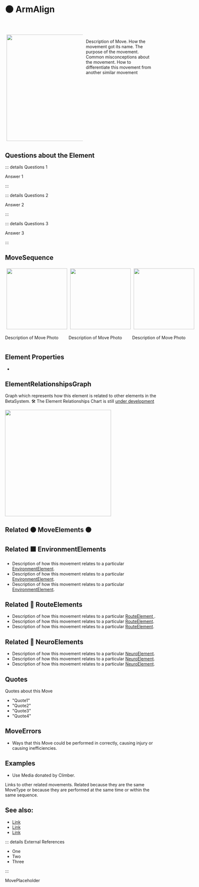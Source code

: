 # 🟠 <move>ArmAlign</move>


<div style="display: flex; width: %100; margin-top: 50px;">
    <div style="margin: 5px; width: 50%">
        <img height="350" width="350" src="/MoveImage.png"/>
    </div>
    <div style="margin: 5px; width: 50%">
        <p >Description of Move. How the movement got its name. The purpose of the movement. Common misconceptions about the movement. How to differentiate this movement from another similar movement</p>
    </div>
</div>

## Questions about the Element

::: details Questions 1

Answer 1

:::

::: details Questions 2

Answer 2

:::

::: details Questions 3

Answer 3

:::

## MoveSequence

<div style="display: flex">
    <div>
        <img style="margin: 5px" height="200" width="200" src="/MoveImage.png"/>
        <p>Description of Move Photo</p>
    </div>
    <div>
        <img style="margin: 5px" height="200" width="200" src="/MoveImage.png"/>
        <p>Description of Move Photo</p>
    </div>
    <div>
        <img style="margin: 5px" height="200" width="200" src="/MoveImage.png"/>
        <p>Description of Move Photo</p>
    </div>
    
    
</div>

## Element Properties

- 


## ElementRelationshipsGraph

Graph which represents how this element is related to other elements in the BetaSystem.
🛠 The Element Relationships Chart is still [under development](/development/ElementRelationshipDiagram)

<img height="350" width="350" src="/DirectedGraph_UndirectedGraph.png"/>

## Related 🟠 MoveElements 🟠

## Related 🟩 EnvironmentElements
- Description of how this movement relates to a particular [<envi>EnvironmentElement</envi>](/reference/Environment/EnvironmentOverview).
- Description of how this movement relates to a particular [<envi>EnvironmentElement</envi>](/reference/Environment/EnvironmentOverview).
- Description of how this movement relates to a particular [<envi>EnvironmentElement</envi>](/reference/Environment/EnvironmentOverview).
## Related 🔺 RouteElements
- Description of how this movement relates to a particular [<route>RouteElement </route>](/reference/Route/RouteOverview).
- Description of how this movement relates to a particular [<route>RouteElement</route>](/reference/Route/RouteOverview).
- Description of how this movement relates to a particular [<route>RouteElement</route>](/reference/Route/RouteOverview).

## Related 💜 NeuroElements
- Description of how this movement relates to a particular [<neuro>NeuroElement</neuro>](/reference/Neuro/NeuroOverview).
- Description of how this movement relates to a particular [<neuro>NeuroElement</neuro>](/reference/Neuro/NeuroOverview).
- Description of how this movement relates to a particular [<neuro>NeuroElement</neuro>](/reference/Neuro/NeuroOverview).

## Quotes

Quotes about this Move

- "Quote1"
- "Quote2"
- "Quote3"
- "Quote4"

## MoveErrors

- Ways that this Move could be performed in correctly, causing injury or causing inefficiencies.

## Examples

- Use Media donated by Climber. 



Links to other related movements. Related because they are the same MoveType or because they are performed at the same time or within the same sequence. 

## See also:

- [Link]()
- [Link]()
- [Link]()

::: details External References

- One
- Two
- Three

:::

MovePlaceholder